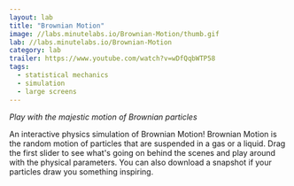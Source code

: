 ```yaml
---
layout: lab
title: "Brownian Motion"
image: //labs.minutelabs.io/Brownian-Motion/thumb.gif
lab: //labs.minutelabs.io/Brownian-Motion
category: lab
trailer: https://www.youtube.com/watch?v=wDfQqbWTP58
tags:
  - statistical mechanics
  - simulation
  - large screens
---
```


*Play with the majestic motion of Brownian particles*

An interactive physics simulation of Brownian Motion! Brownian Motion is the random motion of particles that are suspended in a gas or a liquid. Drag the first slider to see what's going on behind the scenes and play around with the physical parameters. You can also download a snapshot if your particles draw you something inspiring.
